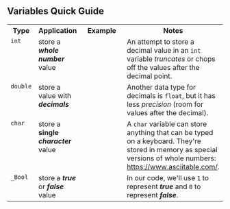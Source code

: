 <style>
    table{
        width:100%;
    }
    td{
        vertical-align: top;
    }
    img{
        height: auto;
        max-width: 100%;
    }
</style>

<h2>Variables Quick Guide</h2>
<table>
    <tr>
        <th>Type</th>
        <th>Application</th>
        <th style="width:40%">Example</th>
        <th style="width:35%">Notes</th>
    </tr>
    <tr>
        <td><code>int</code></td>
        <td>store a <strong><em>whole number</em></strong> value</td>
        <td>
            <img src="">
        </td>
        <td>An attempt to store a decimal value in an <code>int</code> variable <em>truncates</em> or chops off the values after the decimal point.</td>
    </tr>
    <tr>
        <td><code>double</code></td>
        <td>store a value with <strong><em>decimals</em></strong></td>
        <td><img src=""></td>
        <td>Another data type for decimals is <code>float</code>, but it has less <em>precision</em> (room for values after the decimal).</td>
    </tr>
    <tr>
        <td><code>char</code></td>
        <td>store a <strong>single <em>character</em></strong> value</td>
        <td><img src=""></td>
        <td>A <code>char</code> variable can store anything that can be typed on a keyboard. They're stored in memory as special versions of whole numbers: <a href="https://www.asciitable.com/">https://www.asciitable.com/</a>.</td>
    </tr>
    <tr>
        <td><code>_Bool</code></td>
        <td>store a <strong><em>true</em></strong> or <strong><em>false</em></strong> value</td>
        <td><img src=""></td>
        <td>In our code, we'll use <code>1</code> to represent <strong><em>true</em></strong> and <code>0</code> to represent <strong><em>false</em></strong>.</td>
    </tr>
</table>
